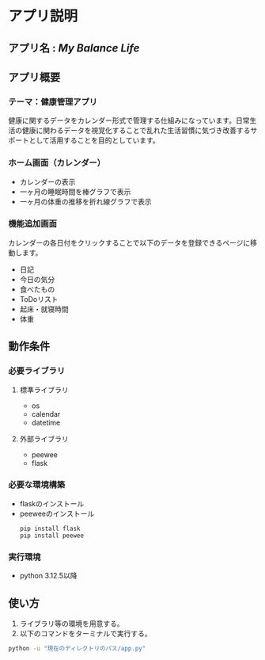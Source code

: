 # アプリ説明

## アプリ名 : _My Balance Life_

## アプリ概要
### テーマ：健康管理アプリ
健康に関するデータをカレンダー形式で管理する仕組みになっています。日常生活の健康に関わるデータを視覚化することで乱れた⽣活習慣に気づき改善するサポートとして活⽤することを⽬的としています。

### ホーム画面（カレンダー）
- カレンダーの表示
- 一ヶ月の睡眠時間を棒グラフで表示
- 一ヶ月の体重の推移を折れ線グラフで表示

### 機能追加画面
カレンダーの各日付をクリックすることで以下のデータを登録できるページに移動します。
- 日記
- 今日の気分
- 食べたもの
- ToDoリスト
- 起床・就寝時間
- 体重

## 動作条件
### 必要ライブラリ
1. 標準ライブラリ
    - os
    - calendar
    - datetime

2. 外部ライブラリ
    - peewee
    - flask

### 必要な環境構築

- flaskのインストール
- peeweeのインストール
    ```
    pip install flask
    pip install peewee
    ```

### 実行環境
- python 3.12.5以降

## 使い方
1. ライブラリ等の環境を用意する。
2. 以下のコマンドをターミナルで実行する。
  ```bash
  python -u "現在のディレクトリのパス/app.py"